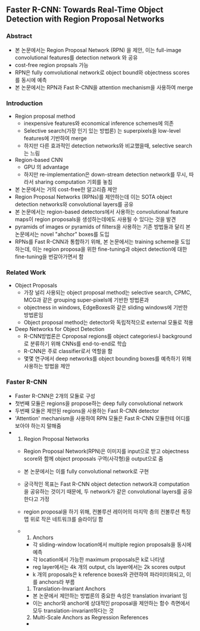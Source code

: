 ## Faster R-CNN: Towards Real-Time Object Detection with Region Proposal Networks

### Abstract
- 본 논문에서는 Region Proposal Network (RPN) 을 제안, 이는 full-image convolutional features를 detection network 와 공유
- cost-free region propsals 가능
- RPN은 fully comvolutional network로 object bound와 objectness scores를 동시에 예측
- 본 논문에서는 RPN과 Fast R-CNN을 attention mechanism을 사용하여 merge

### Introduction
- Region proposal method
  - inexpensive features와 economical inference schemes에 의존
  - Selective search(가장 인기 있는 방법론) 는 superpixels을 low-level features에 기반하여 merge
  - 하지만 다른 효과적인 detection networks와 비교했을때, selective search는 느림
- Region-based CNN
  - GPU 의 advantage
  - 하지만 re-implementation은 down-stream detection network를 무시, 따라서 sharing computation 기회를 놓침
- 본 논문에서는 거의 cost-free한 알고리즘 제안
- Region Proposal Networks (RPNs)를 제안하는데 이는 SOTA object detection networks와 convolutional layers를 공유
- 본 논문에서는 region-based detectors에서 사용하는 convolutional feature maps이 region proposals을 생성하는데에도 사용될 수 있다는 것을 발견
- pyramids of images or pyramids of filters을 사용하는 기존 방법들과 달리 본 논문에서는 novel "ahchor" boxes를 도입
- RPNs를 Fast R-CNN과 통합하기 위해, 본 논문에서는 training scheme을 도입하는데, 이는 region proposa을 위한 fine-tuning과 object detection에 대한 fine-tuning을 번갈아가면서 함


### Related Work
- Object Proposals
  - 가장 널리 사용되는 object proposal method는 selective search, CPMC, MCG과 같은 grouping super-pixels에 기반한 방법론과
  - objectness in windows, EdgeBoxes와 같은 sliding windows에 기반한 방법론임
  - Object proposal method는 detector와 독립적적으로 external 모듈로 적용
- Deep Networks for Object Detection
  - R-CNN방법론은 Cproposal regions를 object categories나 background로 분류하기 위해 CNNs를 end-to-end로 학습
  - R-CNN은 주로 classifier로서 역할을 함
  - 몇몇 연구에서 deep networks를 object bounding boxes를 예측하기 위해 사용하는 방법을 제안
  
### Faster R-CNN
- Faster R-CNN은 2개의 모듈로 구성
- 첫번째 모듈은 regions을 propose하는 deep fully convolutional network
- 두번째 모듈은 제안된 regions을 사용하는 Fast R-CNN detector
- 'Attention' mechanism을 사용하여 RPN 모듈은 Fast R-CNN 모듈한테 어디를 보아야 하는지 말해줌
- 1) Region Proposal Networks
  - Region Proposal Network(RPN)은 이미지를 input으로 받고 objectness score와 함께 object proposals 구역(사각형)을 output으로 줌
  - 본 논문에서는 이를 fully convolutional network로 구현
  - 궁극적인 목표는 Fast R-CNN object detection network과 computation을 공유하는 것이기 때문에, 두 network가 같은 convolutional layers를 공유한다고 가정
  - region proposal을 하기 위해, 컨볼루션 레이어의 마지막 층의 컨볼루션 특징 맵 위로 작은 네트워크를 슬라이딩 함
  - 1. Anchors
    - 각 sliding-window location에서 multiple region proposals을 동시에 예측
    - 각 location에서 가능한 maximum proposals은 k로 나타냄
    - reg layer에서는 4k 개의 output, cls layer에서는 2k scores output
    - k 개의 proposals은 k reference boxes와 관련하여 파라미터화되고, 이를 anchors라 부름
    
    1. Translation-Invariant Anchors
      - 본 논문에서 제안하는 방법론의 중요한 속성은 translation invariant 임
      - 이는 anchor와 anchor에 상대적인 proposal을 제안하는 함수 측면에서 모두 translation-invariant하다는 것
    2. Multi-Scale Anchors as Regression References
      - 
     

  
